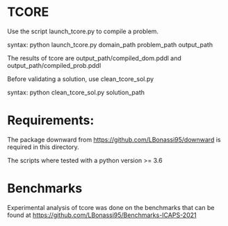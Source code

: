 # TCORE

Use the script launch_tcore.py to compile a problem.

syntax: python launch_tcore.py domain_path problem_path output_path

The results of tcore are output_path/compiled_dom.pddl and output_path/compiled_prob.pddl

Before validating a solution, use clean_tcore_sol.py

syntax: python clean_tcore_sol.py solution_path

# Requirements:

The package downward from https://github.com/LBonassi95/downward is required in this directory.

The scripts where tested with a python version >= 3.6 

# Benchmarks

Experimental analysis of tcore was done on the benchmarks that can be found at https://github.com/LBonassi95/Benchmarks-ICAPS-2021
